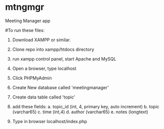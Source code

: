 # mtngmgr
Meeting Manager app

#To run these files:

1. Download XAMPP or similar. 
2. Clone repo into xampp/htdocs directory
3. run xampp control panel, start Apache and MySQL
4. Open a browser, type localhost 
5. Click PHPMyAdmin

6. Create New database called 'meetingmanager' 
7. Create data table called 'topic' 
8. add these fields: 
	a. topic_id (int, 4, primary key, auto increment)
	b. topic (varchar65)
	c. time (int,4)
	d. author (varchar65)
	e. notes (longtext)
	
9. Type in browser localhost/index.php 